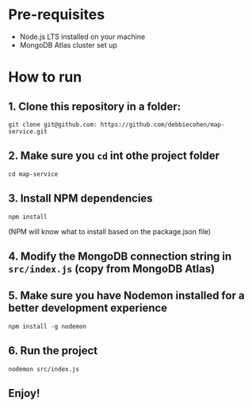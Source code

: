 # Pre-requisites
* Node.js LTS installed on your machine
* MongoDB Atlas cluster set up

# How to run
## 1. Clone this repository in a folder:
```
git clone git@github.com: https://github.com/debbiecohen/map-service.git
```

## 2. Make sure you `cd` int othe project folder
```
cd map-service
```

## 3. Install NPM dependencies
```
npm install
```

(NPM will know what to install based on the package.json file)

## 4. Modify the MongoDB connection string in `src/index.js` (copy from MongoDB Atlas)

## 5. Make sure you have Nodemon installed for a better development experience
```
npm install -g nodemon
```

## 6. Run the project
```
nodemon src/index.js
```

## Enjoy!
